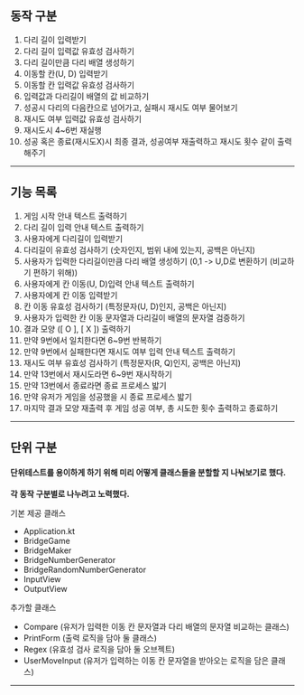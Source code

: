 동작 구분
-------

1. 다리 길이 입력받기
2. 다리 길이 입력값 유효성 검사하기
3. 다리 길이만큼 다리 배열 생성하기
4. 이동할 칸(U, D) 입력받기
5. 이동할 칸 입력값 유효성 검사하기
6. 입력값과 다리길이 배열의 값 비교하기
7. 성공시 다리의 다음칸으로 넘어가고, 실패시 재시도 여부 물어보기
8. 재시도 여부 입력값 유효성 검사하기
9. 재시도시 4~6번 재실행
10. 성공 혹은 종료(재시도X)시 최종 결과, 성공여부 재출력하고 재시도 횟수 같이 출력해주기
---------

기능 목록
-------
1. 게임 시작 안내 텍스트 출력하기
2. 다리 길이 입력 안내 텍스트 출력하기
3. 사용자에게 다리길이 입력받기
4. 다리길이 유효성 검사하기 (숫자인지, 범위 내에 있는지, 공백은 아닌지)
5. 사용자가 입력한 다리길이만큼 다리 배열 생성하기 (0,1 -> U,D로 변환하기 (비교하기 편하기 위해))
6. 사용자에게 칸 이동(U, D)입력 안내 텍스트 출력하기
7. 사용자에게 칸 이동 입력받기
8. 칸 이동 유효성 검사하기 (특정문자(U, D)인지, 공백은 아닌지)
9. 사용자가 입력한 칸 이동 문자열과 다리길이 배열의 문자열 검증하기
10. 결과 모양 ([ O ], [ X ]) 출력하기
11. 만약 9번에서 일치한다면 6~9번 반복하기
12. 만약 9번에서 실패한다면 재시도 여부 입력 안내 텍스트 출력하기
13. 재시도 여부 유효성 검사하기 (특정문자(R, Q)인지, 공백은 아닌지)
14. 만약 13번에서 재시도라면 6~9번 재시작하기
15. 만약 13번에서 종료라면 종료 프로세스 밟기
16. 만약 유저가 게임을 성공했을 시 종료 프로세스 밟기
17. 마지막 결과 모양 재출력 후 게임 성공 여부, 총 시도한 횟수 출력하고 종료하기
----------

단위 구분
-------

#### 단위테스트를 용이하게 하기 위해 미리 어떻게 클래스들을 분할할 지 나눠보기로 했다.
**각 동작 구분별로 나누려고 노력했다.**

기본 제공 클래스
- Application.kt
- BridgeGame
- BridgeMaker
- BridgeNumberGenerator
- BridgeRandomNumberGenerator
- InputView
- OutputView

추가할 클래스
- Compare (유저가 입력한 이동 칸 문자열과 다리 배열의 문자열 비교하는 클래스)
- PrintForm (출력 로직을 담아 둘 클래스)
- Regex (유효성 검사 로직을 담아 둘 오브젝트)
- UserMoveInput (유저가 입력하는 이동 칸 문자열을 받아오는 로직을 담은 클래스)
---------